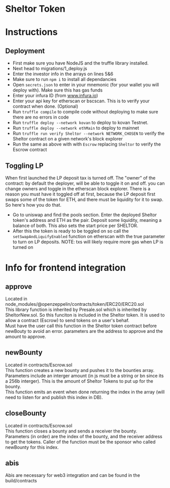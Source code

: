 Sheltor Token
=============

Instructions
============

Deployment
----------
- First make sure you have NodeJS and the truffle library installed.
- Next head to migrations/1_deploy.js
- Enter the investor info in the arrays on lines 5&6
- Make sure to run `npm i` to install all dependancies
- Open `secrets.json` to enter in your mnemonic (for your wallet you will deploy with). Make sure this has gas funds
- Enter your infura ID (from www.infura.io)
- Enter your api key for etherscan or bscscan. This is to verify your contract when done. (Optional) 
- Run `truffle compile` to compile code without deploying to make sure there are no errors in code
- Run `truffle deploy --network kovan` to deploy to kovan Testnet.
- Run `truffle deploy --network ethMain` to deploy to mainnet
- Run `truffle run verify Sheltor --network NETWORK_CHOSEN` to verify the Sheltor contract on a given network's block explorer
- Run the same as above with with `Escrow` replacing `Sheltor` to verify the Escrow contract

Toggling LP
-----------
When first launched the LP deposit tax is turned off. The "owner" of the contract: by default the deployer, will be able to toggle it on and off. you can change owners and toggle in the etherscan block explorer. There is a reason you must have it toggled off at first, because the LP deposit first swaps some of the token for ETH, and there must be liquidity for it to swap. So here's how you do that.

- Go to uniswap and find the pools section. Enter the deployed Sheltor token's address and ETH as the pair. Deposit some liquidity, meaning a balance of both. This also sets the start price per SHELTOR.
- After this the token is ready to be toggled on so call the `setSwapAndLiquifyEnabled` function on etherscan with the true parameter to turn on LP deposits.
NOTE: txs will likely require more gas when LP is turned on

Info for frontend integration
=============================

approve
-------
Located in node_modules/@openzeppelin/contracts/token/ERC20/ERC20.sol  
This library function is inherited by Presale.sol which is inherited by SheltorNew.sol. So this funciton is included in the Sheltor token. It is used to allow a contract (Escrow) to send tokens on a user's behaf.  
Must have the user call this function in the Sheltor token contract before newBouty to avoid an error. parameters are the address to approve and the amount to approve.

newBounty
---------
Located in contracts/Escrow.sol  
This function creates a new bounty and pushes it to the bounties array.  
Parameters include an interger amount (in js must be a string or bn since its a 256b interger). This is the amount of Sheltor Tokens to put up for the bounty.  
This function emits an event when done returning the index in the array (will need to listen for and publish this index in DB).

closeBounty
-----------
Located in contracts/Escrow.sol  
This function closes a bounty and sends a receiver the bounty.  
Parameters (in order) are the index of the bounty, and the receiver address to get the tokens. Caller of the function must be the sponsor who called newBounty for this index.  


abis
----
Abis are necessary for web3 integration and can be found in the build/contracts
